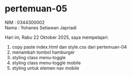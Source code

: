 # pertemuan-05

NIM : 0344300002<br>
Nama : Yohanes Setiawan Japriadi<br>

Hari ini, Rabu 22 Oktober 2025, saya mempelajari:
<ol>
  <li>copy paste index.html dan style.css dari pertemuan-04</li>
  <li>menambah tombol hamburger</li>
  <li>styling class menu-toggle</li>
  <li>styling class menu-toggle mobile</li>
  <li>styling untuk elemen nav mobile</li>
</ol>